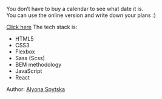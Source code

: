 You don’t have to buy a calendar to see what date it is.<br>
You can use the online version and write down your plans :)

<a href="https://nervous-lamarr-4f9447.netlify.app/">Click here</a>
The tech stack is:

<ul>
<li>HTML5</li>
<li>CSS3</li>
<li>Flexbox</li>
<li>Sass (Scss)</li>
<li>BEM methodology</li>
<li>JavaScript</li>
<li>React</li>
</ul>

Author: <a href="https://github.com/SaraFilin">Alyona Spytska<a>
